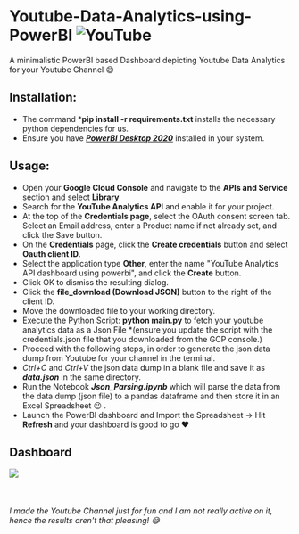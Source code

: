 # Youtube-Data-Analytics-using-PowerBI ![YouTube](https://cdn.emojidex.com/emoji/xxhdpi/YouTube.png "YouTube")
A minimalistic PowerBI based Dashboard depicting Youtube Data Analytics for your Youtube Channel :smile: 

## Installation:
* The command ***pip install -r requirements.txt** installs the necessary python dependencies for us.
* Ensure you have [***PowerBI Desktop 2020***](https://powerbi.microsoft.com/en-us/downloads/) installed in your system.

## Usage:
* Open your **Google Cloud Console** and navigate to the **APIs and Service** section and select **Library**
* Search for the **YouTube Analytics API** and enable it for your project.
* At the top of the **Credentials page**, select the OAuth consent screen tab. Select an Email address, enter a Product name if not already set, and click the Save button.
* On the **Credentials** page, click the **Create credentials** button and select **Oauth client ID**.
* Select the application type **Other**, enter the name "YouTube Analytics API dashboard using powerbi", and click the **Create** button.
* Click OK to dismiss the resulting dialog.
* Click the **file_download (Download JSON)** button to the right of the client ID.
* Move the downloaded file to your working directory.
* Execute the Python Script: **python main.py** to fetch your youtube analytics data as a Json File *(ensure you update the script with the credentials.json file that you downloaded from the GCP console.)
* Proceed with the following steps, in order to generate the json data dump from Youtube for your channel in the terminal.
* *Ctrl+C* and *Ctrl+V* the json data dump in a blank file and save it as ***data.json*** in the same directory.
* Run the Notebook ***Json_Parsing.ipynb*** which will parse the data from the data dump (json file) to a pandas dataframe and then store it in an Excel Spreadsheet :wink: .
* Launch the PowerBI dashboard and Import the Spreadsheet -> Hit **Refresh** and your dashboard is good to go :heart:

## Dashboard 
<kbd>
<img src="https://user-images.githubusercontent.com/29462447/103466002-d924c280-4d66-11eb-9e85-4cd01f63707f.png" data-canonical-src="https://user-images.githubusercontent.com/29462447/103466002-d924c280-4d66-11eb-9e85-4cd01f63707f.png"/> 
</kbd>

&nbsp;

###### I made the Youtube Channel just for fun and I am not really active on it, hence the results aren't that pleasing! 😅
